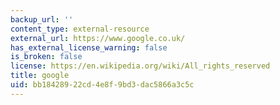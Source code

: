 ```yaml
---
backup_url: ''
content_type: external-resource
external_url: https://www.google.co.uk/
has_external_license_warning: false
is_broken: false
license: https://en.wikipedia.org/wiki/All_rights_reserved
title: google
uid: bb184289-22cd-4e8f-9bd3-dac5866a3c5c
---
```

